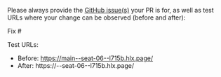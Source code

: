 Please always provide the [GitHub issue(s)](../issues) your PR is for, as well as test URLs where your change can be observed (before and after):

Fix #<gh-issue-id>

Test URLs:
- Before: https://main--seat-06--l715b.hlx.page/
- After: https://<branch>--seat-06--l715b.hlx.page/
